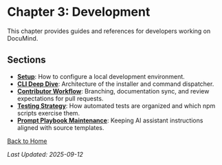 # Chapter 3: Development

This chapter provides guides and references for developers working on DocuMind.

## Sections

- **[Setup](./01-setup.md)**: How to configure a local development environment.
- **[CLI Deep Dive](./02-cli-deep-dive.md)**: Architecture of the installer and command dispatcher.
- **[Contributor Workflow](./03-contributor-workflow.md)**: Branching, documentation sync, and review expectations for pull requests.
- **[Testing Strategy](./04-testing-strategy.md)**: How automated tests are organized and which npm scripts exercise them.
- **[Prompt Playbook Maintenance](./05-prompt-playbook-maintenance.md)**: Keeping AI assistant instructions aligned with source templates.

[Back to Home](../README.md)

*Last Updated: 2025-09-12*
